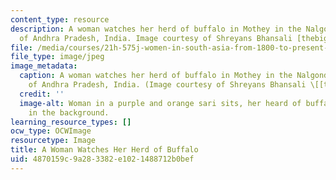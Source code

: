```yaml
---
content_type: resource
description: A woman watches her herd of buffalo in Mothey in the Nalgonda district
  of Andhra Pradesh, India. Image courtesy of Shreyans Bhansali [thebigdurian on Flickr].
file: /media/courses/21h-575j-women-in-south-asia-from-1800-to-present-fall-2006/4870159c9a283382e1021488712b0bef_21h-575jf06.jpg
file_type: image/jpeg
image_metadata:
  caption: A woman watches her herd of buffalo in Mothey in the Nalgonda district
    of Andhra Pradesh, India. (Image courtesy of Shreyans Bhansali \[[thebigdurian](http://www.flickr.com/photos/thebigdurian/)\].)
  credit: ''
  image-alt: Woman in a purple and orange sari sits, her heard of buffalo grazing
    in the background.
learning_resource_types: []
ocw_type: OCWImage
resourcetype: Image
title: A Woman Watches Her Herd of Buffalo
uid: 4870159c-9a28-3382-e102-1488712b0bef
---
```

